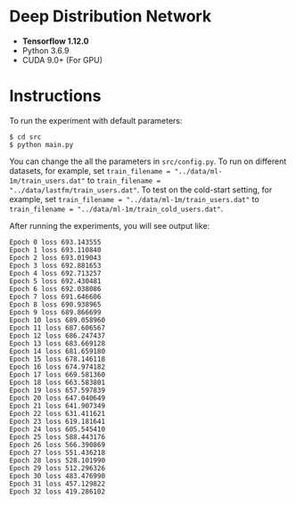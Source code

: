 # Deep Distribution Network
* **Tensorflow 1.12.0**
* Python 3.6.9
* CUDA 9.0+ (For GPU)

# Instructions
To run the experiment with default parameters:
```
$ cd src
$ python main.py
```
You can change the all the parameters in `src/config.py`. To run on different datasets, for example, set `train_filename = "../data/ml-1m/train_users.dat"` to `train_filename = "../data/lastfm/train_users.dat"`. To test on the cold-start setting, for example, set `train_filename = "../data/ml-1m/train_users.dat"` to `train_filename = "../data/ml-1m/train_cold_users.dat"`. 

After running the experiments, you will see output like:
```
Epoch 0 loss 693.143555
Epoch 1 loss 693.110840
Epoch 2 loss 693.019043
Epoch 3 loss 692.881653
Epoch 4 loss 692.713257
Epoch 5 loss 692.430481
Epoch 6 loss 692.038086
Epoch 7 loss 691.646606
Epoch 8 loss 690.938965
Epoch 9 loss 689.866699
Epoch 10 loss 689.058960
Epoch 11 loss 687.606567
Epoch 12 loss 686.247437
Epoch 13 loss 683.669128
Epoch 14 loss 681.659180
Epoch 15 loss 678.146118
Epoch 16 loss 674.974182
Epoch 17 loss 669.581360
Epoch 18 loss 663.583801
Epoch 19 loss 657.597839
Epoch 20 loss 647.040649
Epoch 21 loss 641.907349
Epoch 22 loss 631.411621
Epoch 23 loss 619.181641
Epoch 24 loss 605.545410
Epoch 25 loss 588.443176
Epoch 26 loss 566.390869
Epoch 27 loss 551.436218
Epoch 28 loss 528.101990
Epoch 29 loss 512.296326
Epoch 30 loss 483.476990
Epoch 31 loss 457.129822
Epoch 32 loss 419.286102
```
